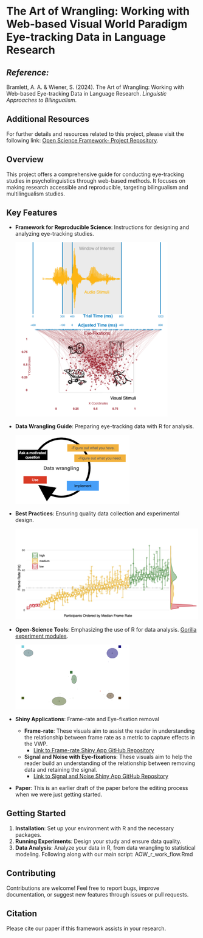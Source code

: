 # The Art of Wrangling: Working with Web-based Visual World Paradigm Eye-tracking Data in Language Research


## *Reference:*
 Bramlett, A. A. & Wiener, S. (2024). The Art of Wrangling: Working with Web-based Eye-tracking Data in Language Research. *Linguistic Approaches to Bilingualism*.

## Additional Resources
For further details and resources related to this project, please visit the following link: [Open Science Framework- Project Repository](https://osf.io/a3e5s/?view_only=822c5f28422444768729f5342fd16848).

## Overview
This project offers a comprehensive guide for conducting eye-tracking studies in psycholinguistics through web-based methods. It focuses on making research accessible and reproducible, targeting bilingualism and multilingualism studies.

## Key Features
- **Framework for Reproducible Science**: Instructions for designing and analyzing eye-tracking studies.
  
  <img src="figures/Core_four_R_revised.jpeg" alt="Reproducible visual world paradigm (VWP) experiments" width="400">
- **Data Wrangling Guide**: Preparing eye-tracking data with R for analysis.
  
  <img src="figures/data_wrangling.png" alt="Data Wrangling Visual Guide" width="300">
- **Best Practices**: Ensuring quality data collection and experimental design.

  <img src="figures/Participant_frame_rates.jpg" alt="Best Practices" width="500">
- **Open-Science Tools**: Emphasizing the use of R for data analysis. [Gorilla experiment modules]([https://osf.io/a3e5s/?view_only=822c5f28422444768729f5342fd16848](https://app.gorilla.sc/openmaterials/715241)).
  
   <img src="figures/calibration.png" alt="Web-based Eye-tracking calibration screen" width="300">

- **Shiny Applications**: Frame-rate and Eye-fixation removal
  - **Frame-rate**: These visuals aim to assist the reader in understanding the relationship between frame rate as a metric to capture effects in the VWP.
    - [Link to Frame-rate Shiny App GitHub Repository](https://github.com/AdamAnderB/Frame_Rate_App)
  - **Signal and Noise with Eye-fixations**: These visuals aim to help the reader build an understanding of the relationship between removing data and retaining the signal.
    - [Link to Signal and Noise Shiny App GitHub Repository](https://github.com/AdamAnderB/Eye_Fixations_App)
      
- **Paper**: This is an earlier draft of the paper before the editing process when we were just getting started.


## Getting Started
1. **Installation**: Set up your environment with R and the necessary packages.
2. **Running Experiments**: Design your study and ensure data quality.
3. **Data Analysis**: Analyze your data in R, from data wrangling to statistical modeling. Following along with our main script: AOW_r_work_flow.Rmd

## Contributing
Contributions are welcome! Feel free to report bugs, improve documentation, or suggest new features through issues or pull requests.

## Citation
Please cite our paper if this framework assists in your research.

